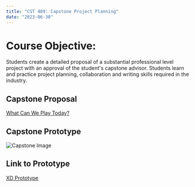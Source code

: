 ```yaml
---
title: "CST 489: Capstone Project Planning"
date: "2023-06-30"
---
```


# Course Objective:
Students create a detailed proposal of a substantial professional level project with an
approval of the student's capstone advisor. Students learn and practice project planning,
collaboration and writing skills required in the industry.

## Capstone Proposal
[What Can We Play Today?](/BayTech-Capstone-Proposal.pdf)

## Capstone Prototype
![Capstone Image](/img/capstone-prototype.png)

## Link to Prototype
[XD Prototype](https://xd.adobe.com/view/77201d24-42bc-408b-93ec-ada7ea191f45-2273/?fullscreen&hints=off+target%3D)